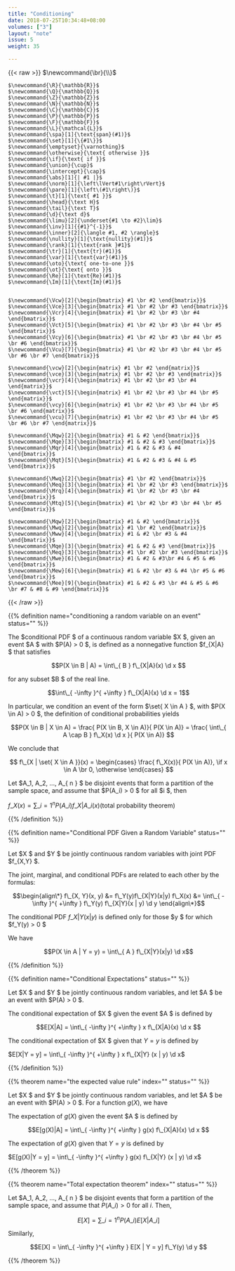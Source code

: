 ```yaml
---
title: "Conditioning"
date: 2018-07-25T10:34:48+08:00
volumes: ["3"]
layout: "note"
issue: 5
weight: 35

---
```


<!--more-->

<div class="latex-macros">
  {{< raw >}}
    $\newcommand{\br}{\\}$

    $\newcommand{\R}{\mathbb{R}}$
    $\newcommand{\Q}{\mathbb{Q}}$
    $\newcommand{\Z}{\mathbb{Z}}$
    $\newcommand{\N}{\mathbb{N}}$
    $\newcommand{\C}{\mathbb{C}}$
    $\newcommand{\P}{\mathbb{P}}$
    $\newcommand{\F}{\mathbb{F}}$
    $\newcommand{\L}{\mathcal{L}}$
    $\newcommand{\spa}[1]{\text{span}(#1)}$
    $\newcommand{\set}[1]{\{#1\}}$
    $\newcommand{\emptyset}{\varnothing}$
    $\newcommand{\otherwise}{\text{ otherwise }}$
    $\newcommand{\if}{\text{ if }}$
    $\newcommand{\union}{\cup}$
    $\newcommand{\intercept}{\cap}$
    $\newcommand{\abs}[1]{| #1 |}$
    $\newcommand{\norm}[1]{\left\lVert#1\right\rVert}$
    $\newcommand{\pare}[1]{\left\(#1\right\)}$
    $\newcommand{\t}[1]{\text{ #1 }}$
    $\newcommand{\head}{\text H}$
    $\newcommand{\tail}{\text T}$
    $\newcommand{\d}{\text d}$
    $\newcommand{\limu}[2]{\underset{#1 \to #2}\lim}$
    $\newcommand{\inv}[1]{{#1}^{-1}}$
    $\newcommand{\inner}[2]{\langle #1, #2 \rangle}$
    $\newcommand{\nullity}[1]{\text{nullity}(#1)}$
    $\newcommand{\rank}[1]{\text{rank }#1}$
    $\newcommand{\tr}[1]{\text{tr}(#1)}$
    $\newcommand{\var}[1]{\text{var}(#1)}$
    $\newcommand{\oto}{\text{ one-to-one }}$
    $\newcommand{\ot}{\text{ onto }}$
    $\newcommand{\Re}[1]{\text{Re}(#1)}$
    $\newcommand{\Im}[1]{\text{Im}(#1)}$


    $\newcommand{\Vcw}[2]{\begin{bmatrix} #1 \br #2 \end{bmatrix}}$
    $\newcommand{\Vce}[3]{\begin{bmatrix} #1 \br #2 \br #3 \end{bmatrix}}$
    $\newcommand{\Vcr}[4]{\begin{bmatrix} #1 \br #2 \br #3 \br #4 \end{bmatrix}}$
    $\newcommand{\Vct}[5]{\begin{bmatrix} #1 \br #2 \br #3 \br #4 \br #5 \end{bmatrix}}$
    $\newcommand{\Vcy}[6]{\begin{bmatrix} #1 \br #2 \br #3 \br #4 \br #5 \br #6 \end{bmatrix}}$
    $\newcommand{\Vcu}[7]{\begin{bmatrix} #1 \br #2 \br #3 \br #4 \br #5 \br #6 \br #7 \end{bmatrix}}$

    $\newcommand{\vcw}[2]{\begin{matrix} #1 \br #2 \end{matrix}}$
    $\newcommand{\vce}[3]{\begin{matrix} #1 \br #2 \br #3 \end{matrix}}$
    $\newcommand{\vcr}[4]{\begin{matrix} #1 \br #2 \br #3 \br #4 \end{matrix}}$
    $\newcommand{\vct}[5]{\begin{matrix} #1 \br #2 \br #3 \br #4 \br #5 \end{matrix}}$
    $\newcommand{\vcy}[6]{\begin{matrix} #1 \br #2 \br #3 \br #4 \br #5 \br #6 \end{matrix}}$
    $\newcommand{\vcu}[7]{\begin{matrix} #1 \br #2 \br #3 \br #4 \br #5 \br #6 \br #7 \end{matrix}}$

    $\newcommand{\Mqw}[2]{\begin{bmatrix} #1 & #2 \end{bmatrix}}$
    $\newcommand{\Mqe}[3]{\begin{bmatrix} #1 & #2 & #3 \end{bmatrix}}$
    $\newcommand{\Mqr}[4]{\begin{bmatrix} #1 & #2 & #3 & #4 \end{bmatrix}}$
    $\newcommand{\Mqt}[5]{\begin{bmatrix} #1 & #2 & #3 & #4 & #5 \end{bmatrix}}$

    $\newcommand{\Mwq}[2]{\begin{bmatrix} #1 \br #2 \end{bmatrix}}$
    $\newcommand{\Meq}[3]{\begin{bmatrix} #1 \br #2 \br #3 \end{bmatrix}}$
    $\newcommand{\Mrq}[4]{\begin{bmatrix} #1 \br #2 \br #3 \br #4 \end{bmatrix}}$
    $\newcommand{\Mtq}[5]{\begin{bmatrix} #1 \br #2 \br #3 \br #4 \br #5 \end{bmatrix}}$

    $\newcommand{\Mqw}[2]{\begin{bmatrix} #1 & #2 \end{bmatrix}}$
    $\newcommand{\Mwq}[2]{\begin{bmatrix} #1 \br #2 \end{bmatrix}}$
    $\newcommand{\Mww}[4]{\begin{bmatrix} #1 & #2 \br #3 & #4 \end{bmatrix}}$
    $\newcommand{\Mqe}[3]{\begin{bmatrix} #1 & #2 & #3 \end{bmatrix}}$
    $\newcommand{\Meq}[3]{\begin{bmatrix} #1 \br #2 \br #3 \end{bmatrix}}$
    $\newcommand{\Mwe}[6]{\begin{bmatrix} #1 & #2 & #3\br #4 & #5 & #6 \end{bmatrix}}$
    $\newcommand{\Mew}[6]{\begin{bmatrix} #1 & #2 \br #3 & #4 \br #5 & #6 \end{bmatrix}}$
    $\newcommand{\Mee}[9]{\begin{bmatrix} #1 & #2 & #3 \br #4 & #5 & #6 \br #7 & #8 & #9 \end{bmatrix}}$
  {{< /raw >}}
</div>

{{% definition name="conditioning a random variable on an event" status="" %}}

The $conditional PDF $ of a continuous random variable $X $, given an event $A $ with $P(A) > 0 $, is defined as a nonnegative function $f\_{X|A} $ that satisfies

$$P(X \in B | A) = \int\_{ B } f\_{X|A}(x) \d x $$

for any subset $B $ of the real line.

$$\int\_{ -\infty }^{ +\infty } f\_{X|A}(x) \d x = 1$$

In particular, we condition an event of the form $\set{ X \in A } $, with $P(X \in A) > 0 $, the definition of conditional probabilities yields

$$P(X \in B | X \in A) = \frac{ P(X \in B, X \in A)}{ P(X \in A)} = \frac{ \int\_{ A \cap B } f\_X(x) \d x }{ P(X \in A)} $$

We conclude that

$$ f\_{X  | \set{ X \in A }}(x) = \begin{cases}
  \frac{ f\_X(x)}{ P(X \in A)}, \if x \in A \br
  0, \otherwise
\end{cases} $$

Let $A\_1, A\_2, ..., A\_{ n } $ be disjoint events that form a partition of the sample space, and assume that $P(A\_i) > 0 $ for all $i $, then

$f\_X(x) = \sum\_{ i=1 }^{ n } P(A\_i)f\_{X|A\_i}(x)$(total probability theorem)

{{% /definition %}}

{{% definition name="Conditional PDF Given a Random Variable" status="" %}}

Let $X $ and $Y $ be jointly continuous random variables with joint PDF $f\_{X,Y} $.

The joint, marginal, and conditional PDFs are related to each other by the formulas:


$$\begin{align\*}
f\_{X, Y}(x, y) &= f\_Y(y)f\_{X|Y}(x|y)
f\_X(x) &= \int\_{ -\infty }^{ +\infty } f\_Y(y) f\_{X|Y}(x | y) \d y
\end{align\*}$$

The conditional PDF $f\_{X|Y}(x|y)$ is defined only for those $y $ for which $f\_Y(y) > 0 $

We have

$$P(X \in A | Y = y) = \int\_{ A } f\_{X|Y}(x|y) \d x$$

{{% /definition %}}

{{% definition name="Conditional Expectations" status="" %}}

Let $X $ and $Y $ be jointly continuous random variables, and let $A $ be an event with $P(A) > 0 $.

The conditional expectation of $X $ given the event $A $ is defined by

$$E[X|A] = \int\_{ -\infty }^{ +\infty } x f\_{X|A}(x) \d x $$

The conditional expectation of $X $ given that $Y = y$ is defined by

$E[X|Y = y] = \int\_{ -\infty }^{ +\infty } x f\_{X|Y} (x | y) \d x$

{{% /definition %}}

{{% theorem name="the expected value rule" index="" status="" %}}

Let $X $ and $Y $ be jointly continuous random variables, and let $A $ be an event with $P(A) > 0 $. For a function $g(X)$, we have

The expectation of $g(X)$ given the event $A $ is defined by

$$E[g(X)|A] = \int\_{ -\infty }^{ +\infty } g(x) f\_{X|A}(x) \d x $$

The expectation of $g(X)$ given that $Y = y$ is defined by

$E[g(X)|Y = y] = \int\_{ -\infty }^{ +\infty } g(x) f\_{X|Y} (x | y) \d x$

{{% /theorem %}}

{{% theorem name="Total expectation theorem" index="" status="" %}}

Let $A\_1, A\_2, ..., A\_{ n } $ be disjoint events that form a partition of the sample space, and assume that $P(A\_i) > 0$ for all $i$. Then,

$$E[X] = \sum\_{ i=1 }^{ n } P(A\_i) E[X | A\_i]$$

Similarly,

$$E[X] = \int\_{ -\infty }^{ +\infty } E[X | Y = y] f\_Y(y) \d y $$

{{% /theorem %}}
